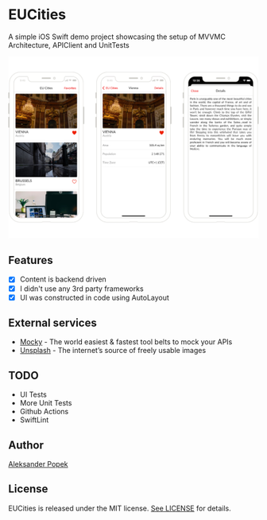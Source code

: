 # EUCities
A simple iOS Swift demo project showcasing the setup of MVVMC Architecture, APIClient and UnitTests

![Screenshots](/docs/images/eucities.png?raw=true "Screenshots")

## Features
- [x] Content is backend driven
- [x] I didn't use any 3rd party frameworks
- [x] UI was constructed in code using AutoLayout

## External services
- [Mocky](https://mocky.io) - The world easiest & fastest tool belts to mock your APIs
- [Unsplash](https://unsplash.com)  - The internet’s source of freely usable images

## TODO
- UI Tests
- More Unit Tests
- Github Actions
- SwiftLint

## Author

[Aleksander Popek](https://github.com/alekpopek) 

## License

EUCities is released under the MIT license. [See LICENSE](https://github.com/alekpopek/EUCities/blob/master/LICENSE) for details.
